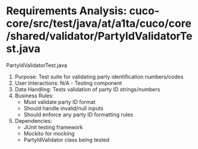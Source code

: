 # Requirements Analysis: cuco-core/src/test/java/at/a1ta/cuco/core/shared/validator/PartyIdValidatorTest.java

PartyIdValidatorTest.java
1. Purpose: Test suite for validating party identification numbers/codes
2. User Interactions: N/A - Testing component
3. Data Handling: Tests validation of party ID strings/numbers
4. Business Rules:
   - Must validate party ID format
   - Should handle invalid/null inputs
   - Should enforce any party ID formatting rules
5. Dependencies:
   - JUnit testing framework
   - Mockito for mocking
   - PartyIdValidator class being tested